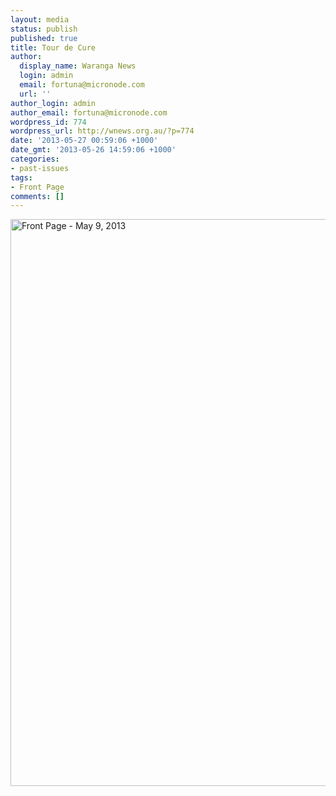 ```yaml
---
layout: media
status: publish
published: true
title: Tour de Cure
author:
  display_name: Waranga News
  login: admin
  email: fortuna@micronode.com
  url: ''
author_login: admin
author_email: fortuna@micronode.com
wordpress_id: 774
wordpress_url: http://wnews.org.au/?p=774
date: '2013-05-27 00:59:06 +1000'
date_gmt: '2013-05-26 14:59:06 +1000'
categories:
- past-issues
tags:
- Front Page
comments: []
---
```


<a href="{{ site.url }}/images/2013/05/frontpage-20130509.pdf"><img class="alignnone size-full wp-image-771" alt="Front Page - May 9, 2013" src="{{ site.url }}/images/2013/05/frontpage-20130509.png" width="624" height="907" /></a>
